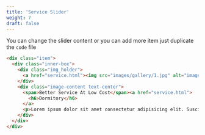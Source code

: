 ```yaml
---
title: 'Service Slider'
weight: 7
draft: false
---
```

You can change the slider content or you can add more item just duplicate the `code` file
```html
<div class="item">
  <div class="inner-box">
    <div class="img_holder">
      <a href="service.html"><img src="images/gallery/1.jpg" alt="images" class="img-responsive"></a>
    </div>
    <div class="image-content text-center">
      <span>Better Service At Low Cost</span><a href="service.html">
        <h6>Dormitory</h6>
      </a>
      <p>Lorem ipsum dolor sit amet consectetur adipisicing elit. Suscipit, vero.</p>
    </div>
  </div>
</div>
```
